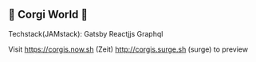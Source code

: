 
## 🚀 Corgi World 🐶

Techstack(JAMstack):
  Gatsby
  Reactjjs
  Graphql



Visit https://corgis.now.sh (Zeit) http://corgis.surge.sh (surge) to preview
